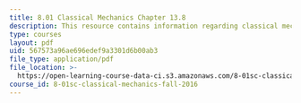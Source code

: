 ```yaml
---
title: 8.01 Classical Mechanics Chapter 13.8
description: This resource contains information regarding classical mechanics.
type: courses
layout: pdf
uid: 567573a96ae696edef9a3301d6b00ab3
file_type: application/pdf
file_location: >-
  https://open-learning-course-data-ci.s3.amazonaws.com/8-01sc-classical-mechanics-fall-2016/567573a96ae696edef9a3301d6b00ab3_MIT8_01F16_chapter13.8.pdf
course_id: 8-01sc-classical-mechanics-fall-2016
---
```

